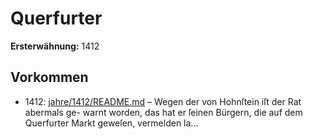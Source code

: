# Querfurter

**Ersterwähnung:** 1412

## Vorkommen
- 1412: [jahre/1412/README.md](../jahre/1412/README.md) – Wegen der von Hohnſtein iſt der Rat abermals ge-
warnt worden, das hat er ſeinen Bürgern, die auf dem
Querfurter Markt geweſen, vermelden la...

